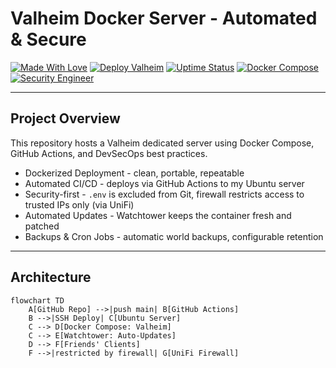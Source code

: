 # Valheim Docker Server - Automated & Secure

[![Made With Love](https://img.shields.io/badge/Made%20with%20%E2%9D%A4%EF%B8%8F-by%20Jonathan-red)](https://github.com/MrGuato)
[![Deploy Valheim](https://github.com/MrGuato/<YOUR-REPO-NAME>/actions/workflows/deploy.yml/badge.svg)](https://github.com/MrGuato/<YOUR-REPO-NAME>/actions/workflows/deploy.yml)
[![Uptime Status](https://img.shields.io/uptimerobot/status/m798619615-533a3f0c1a578cd8e72699f7)](https://stats.uptimerobot.com/tybY8h8NyK)
[![Docker Compose](https://img.shields.io/badge/Docker-Compose-blue?logo=docker)](https://docs.docker.com/compose/)
[![Security Engineer](https://img.shields.io/badge/Security-Engineer-black)](https://github.com/MrGuato)

---

## Project Overview
This repository hosts a Valheim dedicated server using Docker Compose, GitHub Actions, and DevSecOps best practices.

- Dockerized Deployment - clean, portable, repeatable  
- Automated CI/CD - deploys via GitHub Actions to my Ubuntu server  
- Security-first - `.env` is excluded from Git, firewall restricts access to trusted IPs only (via UniFi)  
- Automated Updates - Watchtower keeps the container fresh and patched  
- Backups & Cron Jobs - automatic world backups, configurable retention  

---

## Architecture

```mermaid
flowchart TD
    A[GitHub Repo] -->|push main| B[GitHub Actions]
    B -->|SSH Deploy| C[Ubuntu Server]
    C --> D[Docker Compose: Valheim]
    C --> E[Watchtower: Auto-Updates]
    D --> F[Friends' Clients]
    F -->|restricted by firewall| G[UniFi Firewall]
